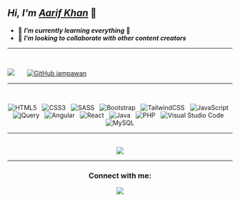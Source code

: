 ## ***Hi, I'm [Aarif Khan](https://aarifkhan7896.github.io/)*** 👋
- 🌱 ***I’m currently learning everything*** 🤣
- 💞️ ***I’m looking to collaborate with other content creators***
___
</br>

![](https://komarev.com/ghpvc/?username=aarifkhan7896) &nbsp;&nbsp; &nbsp;&nbsp;
[![GitHub iampawan](https://img.shields.io/github/followers/aarifkhan7896?style=social)](https://github.com/aarifkhan7896) 

___

</br>

<div align="center">

![HTML5](https://img.shields.io/badge/html5-%23E34F26.svg?style=for-the-badge&logo=html5&logoColor=white) &nbsp;
![CSS3](https://img.shields.io/badge/css3-%231572B6.svg?style=for-the-badge&logo=css3&logoColor=white) &nbsp;
![SASS](https://img.shields.io/badge/SASS-hotpink.svg?style=for-the-badge&logo=SASS&logoColor=white) &nbsp;
![Bootstrap](https://img.shields.io/badge/bootstrap-%23563D7C.svg?style=for-the-badge&logo=bootstrap&logoColor=white) &nbsp;
![TailwindCSS](https://img.shields.io/badge/tailwindcss-%2338B2AC.svg?style=for-the-badge&logo=tailwind-css&logoColor=white) &nbsp;
![JavaScript](https://img.shields.io/badge/javascript-%23323330.svg?style=for-the-badge&logo=javascript&logoColor=%23F7DF1E) &nbsp;
![jQuery](https://img.shields.io/badge/jquery-%230769AD.svg?style=for-the-badge&logo=jquery&logoColor=white) &nbsp;
![Angular](https://img.shields.io/badge/angular-%23DD0031.svg?style=for-the-badge&logo=angular&logoColor=white) &nbsp;
![React](https://img.shields.io/badge/react-%2320232a.svg?style=for-the-badge&logo=react&logoColor=%2361DAFB) &nbsp;
![Java](https://img.shields.io/badge/java-%23ED8B00.svg?style=for-the-badge&logo=java&logoColor=white) &nbsp;
![PHP](https://img.shields.io/badge/php-%23777BB4.svg?style=for-the-badge&logo=php&logoColor=white) &nbsp;
![Visual Studio Code](https://img.shields.io/badge/Visual%20Studio%20Code-0078d7.svg?style=for-the-badge&logo=visual-studio-code&logoColor=white) &nbsp;
![MySQL](https://img.shields.io/badge/mysql-%2300f.svg?style=for-the-badge&logo=mysql&logoColor=white)

___
</div>

</br>

<div align="center">
<img src="https://github-readme-stats.vercel.app/api/top-langs/?username=aarifkhan7896&layout=compact&theme=chartreuse-dark" />

</br>

___

### Connect with me:
[![](https://img.shields.io/badge/linkedin-%230077B5.svg?style=for-the-badge&logo=linkedin)](https://www.linkedin.com/in/aarifkhan7896)
</div>
<!---
aarifkhan7896/aarifkhan7896 is a ✨ special ✨ repository because its `README.md` (this file) appears on your GitHub profile.
You can click the Preview link to take a look at your changes.
--->
